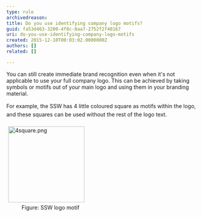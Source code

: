 ```yaml
---
type: rule
archivedreason: 
title: Do you use identifying company logo motifs?
guid: fa53d463-3200-4f8c-8aa7-2752f2f40167
uri: do-you-use-identifying-company-logo-motifs
created: 2015-12-10T00:03:02.0000000Z
authors: []
related: []

---
```



<p>You can still create immediate brand recognition even when it's not applicable to use your full company logo. This can be achieved by taking symbols or motifs out of your main logo and using them in your branding material.&#160;</p><p>For example,<span style="line-height&#58;1.6;"> the SSW has 4 little </span>coloured <span style="line-height&#58;1.6;">square as motifs within the logo, and these squares can be used without the rest of the logo text.&#160;</span></p><img src="/PublishingImages/4square.png" alt="4square.png" style="margin&#58;5px;width&#58;200px;" /><br><dd class="ssw15-rteElement-FigureNormal">Figure&#58; SSW logo motif</dd><dd class="ssw15-rteElement-FigureNormal"><br></dd>
<br><excerpt class='endintro'></excerpt><br>



